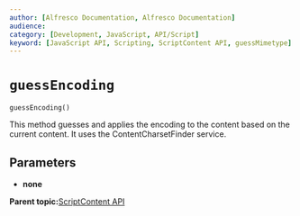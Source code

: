 ```yaml
---
author: [Alfresco Documentation, Alfresco Documentation]
audience: 
category: [Development, JavaScript, API/Script]
keyword: [JavaScript API, Scripting, ScriptContent API, guessMimetype]
---
```


# `guessEncoding`

`guessEncoding()`

This method guesses and applies the encoding to the content based on the current content. It uses the ContentCharsetFinder service.

## Parameters

-   **none**

**Parent topic:**[ScriptContent API](../references/API-JS-ScriptContent.md)

